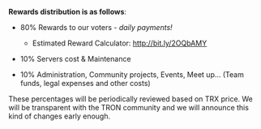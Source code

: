**Rewards distribution is as follows**:

- 80% Rewards to our voters - *daily payments!* 
  - Estimated Reward Calculator: http://bit.ly/2OQbAMY

- 10% Servers cost & Maintenance

- 10% Administration, Community projects, Events, Meet up… (Team funds, legal expenses and other costs)

These percentages will be periodically reviewed based on TRX price. We will be transparent with the TRON community and we will announce this kind of changes early enough.
 
